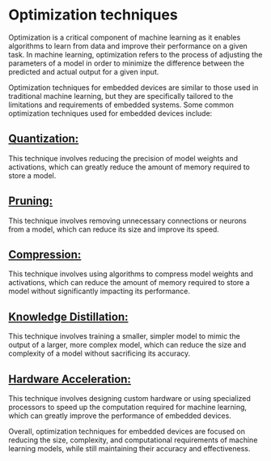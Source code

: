 # Optimization techniques

Optimization is a critical component of machine learning as it enables algorithms to learn from data and improve their performance on a given task. In machine learning, optimization refers to the process of adjusting the parameters of a model in order to minimize the difference between the predicted and actual output for a given input.

Optimization techniques for embedded devices are similar to those used in traditional machine learning, but they are specifically tailored to the limitations and requirements of embedded systems. Some common optimization techniques used for embedded devices include:

## [Quantization:](page7.md)

This technique involves reducing the precision of model weights and activations, which can greatly reduce the amount of memory required to store a model.

## [Pruning:](page6.md)

This technique involves removing unnecessary connections or neurons from a model, which can reduce its size and improve its speed.

## [Compression:](page9.md)

This technique involves using algorithms to compress model weights and activations, which can reduce the amount of memory required to store a model without significantly impacting its performance.

## [Knowledge Distillation:](page8.md)

This technique involves training a smaller, simpler model to mimic the output of a larger, more complex model, which can reduce the size and complexity of a model without sacrificing its accuracy.

## [Hardware Acceleration:](page10.md)

This technique involves designing custom hardware or using specialized processors to speed up the computation required for machine learning, which can greatly improve the performance of embedded devices.

Overall, optimization techniques for embedded devices are focused on reducing the size, complexity, and computational requirements of machine learning models, while still maintaining their accuracy and effectiveness.

